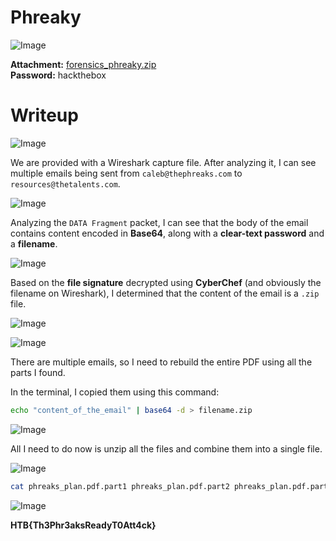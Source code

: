 # Phreaky
![Image](https://github.com/user-attachments/assets/42cdbf19-b085-4773-bb21-206cb644009b)

**Attachment:** [forensics_phreaky.zip](https://github.com/user-attachments/files/19537235/forensics_phreaky.zip)  
**Password:** hackthebox

# Writeup

![Image](https://github.com/user-attachments/assets/2feac1b6-45ef-42d3-9de6-adeaa8b198fd)

We are provided with a Wireshark capture file. After analyzing it, I can see multiple emails being sent from `caleb@thephreaks.com` to `resources@thetalents.com`.

![Image](https://github.com/user-attachments/assets/909aa265-98a8-4c7d-aa83-d97d7c78d20a)

Analyzing the `DATA Fragment` packet,  I can see that the body of the email contains content encoded in **Base64**, along with a **clear-text password** and a **filename**.

![Image](https://github.com/user-attachments/assets/c3ef724c-addb-4a10-a019-f5bdecfc65be)

Based on the **file signature** decrypted using **CyberChef** (and obviously the filename on Wireshark), I determined that the content of the email is a `.zip` file.

![Image](https://github.com/user-attachments/assets/dfe9625b-9767-4db1-8499-d1006243cdb3)

![Image](https://github.com/user-attachments/assets/1acfdf82-05f8-44fd-b6cd-c97e52252544)

There are multiple emails, so I need to rebuild the entire PDF using all the parts I found.

In the terminal, I copied them using this command:

```bash
echo "content_of_the_email" | base64 -d > filename.zip 
```

![Image](https://github.com/user-attachments/assets/64bf436e-8897-410a-b134-d0eb262e22e6)

All I need to do now is unzip all the files and combine them into a single file.

![Image](https://github.com/user-attachments/assets/5323847e-c734-41aa-be62-425e62e54bd2)

```bash
cat phreaks_plan.pdf.part1 phreaks_plan.pdf.part2 phreaks_plan.pdf.part3 phreaks_plan.pdf.part4 phreaks_plan.pdf.part5 phreaks_plan.pdf.part6 phreaks_plan.pdf.part7 phreaks_plan.pdf.part8 phreaks_plan.pdf.part9 phreaks_plan.pdf.part10 phreaks_plan.pdf.part11 phreaks_plan.pdf.part12 phreaks_plan.pdf.part13 phreaks_plan.pdf.part14 phreaks_plan.pdf.part15 > phreaks_plan.pdf
```

![Image](https://github.com/user-attachments/assets/c80084ef-997b-4f07-b208-db3b05bfd982)

**HTB{Th3Phr3aksReadyT0Att4ck}**
